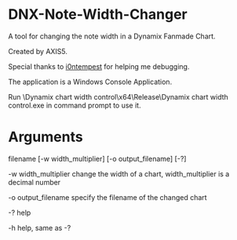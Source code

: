 # DNX-Note-Width-Changer
A tool for changing the note width in a Dynamix Fanmade Chart.

Created by AXIS5.

Special thanks to [i0ntempest](https://github.com/i0ntempest) for helping me debugging.

The application is a Windows Console Application.

Run \Dynamix chart width control\x64\Release\Dynamix chart width control.exe in command prompt to use it.
# Arguments

filename [-w width_multiplier] [-o output_filename] [-?]


-w width_multiplier     change the width of a chart, width_multiplier is a decimal number

-o output_filename      specify the filename of the changed chart

-?                      help

-h                      help, same as -?
